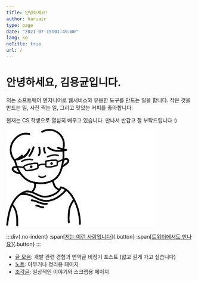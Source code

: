 ```yaml
---
title: 안녕하세요!
author: haruair
type: page
date: "2021-07-15T01:49:00"
lang: ko
noTitle: true
url: /
---
```


<div class="hero">

<div class="text">

<h1 class="skip">안녕하세요, 김용균입니다.</h1>

<p class="tagline">저는 소프트웨어 엔지니어로 웹서비스와 유용한 도구를 만드는 일을 합니다. 작은 것을 만드는 일, 사진 찍는 일, 그리고 맛있는 커피를 좋아합니다.</p>

<p>현재는 CS 학생으로 열심히 배우고 있습니다. 만나서 반갑고 잘 부탁드립니다 :)</p>

</div>

<div class="aside">

<img src="../portrait.svg" width="200" alt="It's me" class="light-only" /><img src="../portrait-dark.svg" width="200" alt="It's me" class="dark-only" />

</div>
</div>

:::div{.no-indent}
:span[[저는 이런 사람입니다](/ko/about/)]{.button} :span[[트위터에서도 만나요](https://twitter.com/haruair)]{.button}
:::

- [글 모음](/ko/post/): 개발 관련 경험과 번역글 비정기 포스트 (얇고 길게 가고 싶습니다)
- [노트](/ko/notes/): 아무거나 정리용 페이지
- [조각글](/ko/micro/): 일상적인 이야기와 스크랩용 페이지
